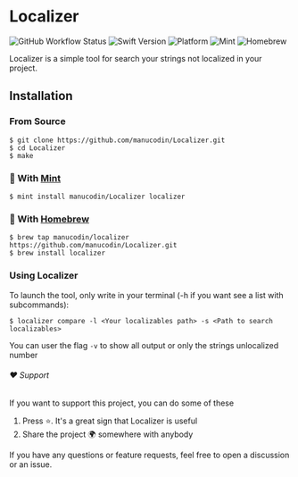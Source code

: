 # Localizer
![GitHub Workflow Status](https://img.shields.io/github/actions/workflow/status/manucodin/Localizer/main.yml?label=Testing&logo=GitHub&style=for-the-badge) ![Swift Version](https://img.shields.io/badge/Swift-5.5-blue?style=for-the-badge&logo=swift) ![Platform](https://img.shields.io/badge/Platform-macOS-orange?style=for-the-badge&logo=apple) ![Mint](https://img.shields.io/badge/Mint-darkgreen?logo=leaflet&logoColor=white&style=for-the-badge) ![Homebrew](https://img.shields.io/badge/Homebrew-orange?logo=Homebrew&logoColor=white&style=for-the-badge)


Localizer is a simple tool for search your strings not localized in your project.

## Installation

### From Source

````
$ git clone https://github.com/manucodin/Localizer.git
$ cd Localizer
$ make
````
### 🌱 With [Mint](https://github.com/yonaskolb/Mint)
````
$ mint install manucodin/Localizer localizer
````
### 🍺 With [Homebrew](https://brew.sh/index_es)
````
$ brew tap manucodin/localizer https://github.com/manucodin/Localizer.git
$ brew install localizer
````

### Using Localizer

To launch the tool, only write in your terminal (-h if you want see a list with subcommands):
````
$ localizer compare -l <Your localizables path> -s <Path to search localizables>
````
You can user the flag ````-v```` to show all output or only the strings unlocalized number

###### ❤️ Support

If you want to support this project, you can do some of these
1. Press ⭐️. It's a great sign that Localizer is useful
2. Share the project 🌍 somewhere with anybody

If you have any questions or feature requests, feel free to open a discussion or an issue.
